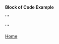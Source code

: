 **Block of Code Example**

''' <!DOCTYPE html>
<html>
<head>
<meta charset="UTF-8">
<title>Fizz Buzz</title>
<script>

function fizzbuzz() {
	var display = document.getElementById('display');
	var displayHTML = "";
	for (i = 0; i <= 100; i++) {
		for (i = 0; i <= 100; i++){
		//Multiple of 3 and 5 = "Fizzbuzz"
			if (i % 3 === 0 && i % 5 ===0){
					result = "Fizzbuzz";
		//Multiple of 3 = "Fizz"
	}	else if (i % 3 === 0){
					result = "Fizz" ;
		//Multiple of 5 = "Buzz"
	}	else if (i % 5 === 0){
					result = "Buzz" ;
		//Not multiple of 3 and 5 = i
	}	else {
				result = i ;
			}
		displayHTML += "<p>" + result + "</p>";
	}
}
display.innerHTML = displayHTML
}

</script>

</head>

<body onload="fizzbuzz()">
<div id="display">

</div>
</body>

</html> ''' 


[Home](https://github.com/corinnees/corinnestevens/blob/main/README.md)
